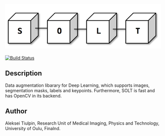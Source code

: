 ![slide](logo.png)
--------------------------------------------------------------------------------
[![Build Status](https://travis-ci.org/MIPT-Oulu/solt.svg?branch=master)](https://travis-ci.org/MIPT-Oulu/solt)

## Description
Data augmentation libarary for Deep Learning, which supports images, segmentation masks, labels and keypoints. 
Furthermore, SOLT is fast and has OpenCV in its backend.


## Author
Aleksei Tiulpin, Research Unit of Medical Imaging, Physics and Technology, University of Oulu, Finalnd.
